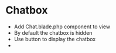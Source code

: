 # Chatbox

- Add Chat.blade.php component to view
- By default the chatbox is hidden
- Use button to display the chatbox
- 